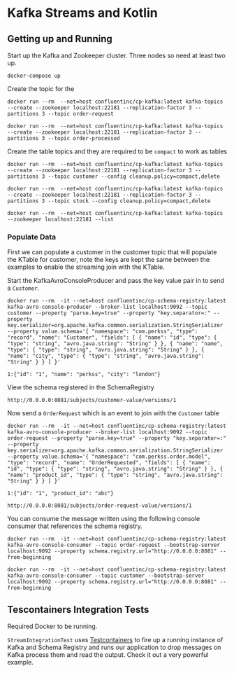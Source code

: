 # Kafka Streams and Kotlin

## Getting up and Running

Start up the Kafka and Zookeeper cluster. Three nodes so need at least two up.

`docker-compose up`

Create the topic for the 

```shell script
docker run --rm  --net=host confluentinc/cp-kafka:latest kafka-topics --create --zookeeper localhost:22181 --replication-factor 3 --partitions 3 --topic order-request
```

```shell script
docker run --rm  --net=host confluentinc/cp-kafka:latest kafka-topics --create --zookeeper localhost:22181 --replication-factor 3 --partitions 3 --topic order-processed
```
Create the table topics and they are required to be `compact` to work as tables
```shell script
docker run --rm  --net=host confluentinc/cp-kafka:latest kafka-topics --create --zookeeper localhost:22181 --replication-factor 3 --partitions 3 --topic customer --config cleanup.policy=compact,delete
```

```shell script
docker run --rm  --net=host confluentinc/cp-kafka:latest kafka-topics --create --zookeeper localhost:22181 --replication-factor 3 --partitions 3 --topic stock --config cleanup.policy=compact,delete
```

```shell script
docker run --rm  --net=host confluentinc/cp-kafka:latest kafka-topics --zookeeper localhost:22181 --list
```

### Populate Data

First we can populate a customer in the customer topic that will populate the KTable for customer, note the 
keys are kept the same between the examples to enable the streaming join with the KTable.

Start the KafkaAvroConsoleProducer and pass the key value pair in to send a `Customer`.
```shell script
docker run --rm  -it --net=host confluentinc/cp-schema-registry:latest kafka-avro-console-producer --broker-list localhost:9092 --topic customer --property "parse.key=true" --property "key.separator=:" --property key.serializer=org.apache.kafka.common.serialization.StringSerializer --property value.schema='{ "namespace": "com.perkss", "type": "record", "name": "Customer", "fields": [ { "name": "id", "type": { "type": "string", "avro.java.string": "String" } }, { "name": "name", "type": { "type": "string", "avro.java.string": "String" } }, { "name": "city", "type": { "type": "string", "avro.java.string": "String" } } ] }'
```

```shell script
1:{"id": "1", "name": "perkss", "city": "london"}
```

View the schema registered in the SchemaRegistry
```shell script
http://0.0.0.0:8081/subjects/customer-value/versions/1
```

Now send a `OrderRequest` which is an event to join with the `Customer` table
```shell script
docker run --rm  -it --net=host confluentinc/cp-schema-registry:latest kafka-avro-console-producer --broker-list localhost:9092 --topic order-request --property "parse.key=true" --property "key.separator=:" --property key.serializer=org.apache.kafka.common.serialization.StringSerializer --property value.schema='{ "namespace": "com.perkss.order.model", "type": "record", "name": "OrderRequested", "fields": [ { "name": "id", "type": { "type": "string", "avro.java.string": "String" } }, { "name": "product_id", "type": { "type": "string", "avro.java.string": "String" } } ] }'
```

```shell script
1:{"id": "1", "product_id": "abc"}
```

```shell script
http://0.0.0.0:8081/subjects/order-request-value/versions/1
```
You can consume the message written using the following console consumer that references the schema registry.

```shell script
docker run --rm  -it --net=host confluentinc/cp-schema-registry:latest kafka-avro-console-consumer --topic order-request --bootstrap-server localhost:9092 --property schema.registry.url="http://0.0.0.0:8081" --from-beginning
```

```shell script
docker run --rm  -it --net=host confluentinc/cp-schema-registry:latest kafka-avro-console-consumer --topic customer --bootstrap-server localhost:9092 --property schema.registry.url="http://0.0.0.0:8081" --from-beginning
```

## Tescontainers Integration Tests

Required Docker to be running. 

`StreamIntegrationTest` uses [Testcontainers]("https://www.testcontainers.org/") to fire up a running instance of Kafka and Schema Registry and runs our application to drop messages on Kafka process them and read the output. Check it out a very powerful example.





